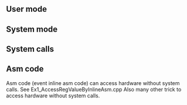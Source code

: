 #
## User mode

## System mode

## System calls

## Asm code
Asm code (event inline asm code) can access hardware without system calls. See Ex1_AccessRegValueByInlineAsm.cpp
Also many other trick to access hardware without system calls.